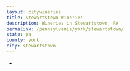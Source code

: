 ```yaml
---
layout: citywineries
title: Stewartstown Wineries
description: Wineries in Stewartstown, PA
permalink: /pennsylvania/york/stewartstown/
state: pa
county: york
city: stewartstown
---
```

-
